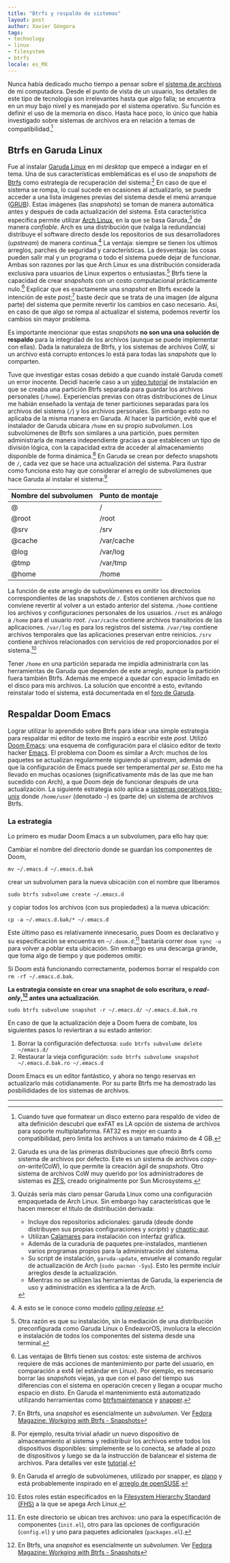 ```yaml
---
title: "Btrfs y respaldo de sistemas"
layout: post
author: Xavier Góngora
tags:
- technology
- linux
- filesystem
- btrfs
locale: es_MX
---
```

Nunca había dedicado mucho tiempo a pensar sobre el [sistema de archivos](https://www.freecodecamp.org/news/file-systems-architecture-explained/) de mi computadora.
Desde el punto de vista de un usuario, los detalles de este tipo de tecnología son irrelevantes hasta que algo falla;
se encuentra en un muy bajo nivel y es manejado por el sistema operativo. Su función es definir el uso de la memoria en disco.
Hasta hace poco, lo único que había investigado sobre sistemas de archivos era en relación a temas de compatibilidad.[^exfat]

## Btrfs en Garuda Linux

Fue al instalar [Garuda Linux](https://garudalinux.org) en mi _desktop_ que empecé a indagar en el tema. Una de sus características emblemáticas es el uso de _snapshots_ de [Btrfs](https://btrfs.readthedocs.io/en/latest/index.html) como estrategia de recuperación del sistema:[^btrfs] En caso de que el sistema se rompa, lo cual sucede en ocasiones al actualizarlo, se puede acceder a una lista imágenes previas del sistema desde el menú arranque ([GRUB](https://en.wikipedia.org/wiki/GNU_GRUB)). Estas imágenes (las _snapshots_) se toman de manera automática antes y después de cada actualización del sistema.
Esta característica específica permite utilizar [Arch Linux](https://wiki.archlinux.org/title/Arch_Linux), en la que se basa Garuda,[^garuda] de manera _confiable_. Arch es una distribución
que (valga la redundancia) distribuye el software directo desde los repositorios de sus desarrolladores (_upstream_) de manera continua.[^rolling] La ventaja: siempre se tienen los ultimos
arreglos, parches de seguridad y características. La desventaja: las cosas pueden salir mal y un programa o todo el sistema puede dejar de funcionar.
Ambas son razones por las que Arch Linux es una distribución considerada exclusiva para usuarios de Linux expertos o entusiastas.[^arch] Btrfs tiene la capacidad de crear _snapshots_ con un costo computacional prácticamente nulo.[^bemoles] Explicar que es exactamente una _snapshot_ en Btrfs excede la intención de este _post_;[^snap] baste decir que se trata de una imagen (de alguna parte) del sistema que permite revertir los cambios en caso necesario. Así, en caso de que algo se rompa al actualizar el sistema, podemos revertir los cambios sin mayor problema.

[^exfat]: Cuando tuve que formatear un disco externo para respaldo de video de alta definición descubrí que exFAT es LA opción de sistema de archivos para soporte multiplataforma. FAT32 es mejor en cuanto a compatibilidad, pero limita los archivos a un tamaño máximo de 4 GB.

 [^btrfs]: Garuda es una de las primeras distribuciones que ofreció Btrfs como sistema de archivos por defecto. Este es un sistema de archivos _copy-on-write_(CoW), lo que permite la creación ágil de _snapshots_. Otro sistema de archivos CoW muy querido por los administradores de sistemas es [ZFS](https://en.wikipedia.org/wiki/ZFS), creado originalmente por Sun Microsystems.

[^garuda]: Quizás sería más claro pensar Garuda Linux como una configuración empaquetada de Arch Linux. Sin embargo hay características que le hacen merecer el título de distribución derivada:

    * Incluye dos repositorios adicionales: garuda (desde donde distribuyen sus propias configuraciones y _scripts_) y [chaotic-aur](https://aur.chaotic.cx/).
    * Utilizan [Calamares](https://calamares.io/) para instalación con interfaz gráfica.
    * Además de la curaduría de paquetes pre-instalados, mantienen varios programas propios para la administración del sistema.
    * Su script de instalación, `garuda-update`, envuelve al comando regular de actualización de Arch (`sudo pacman -Syu`). Esto les permite incluir arreglos desde la actualización.
    * Mientras no se utilizen las herramientas de Garuda, la experiencia de uso y administración es identica a la de Arch.


[^bemoles]: Las ventajas de Btrfs tienen sus costos: este sistema de archivos requiere de más acciones de mantenimiento por parte del usuario, en comparación a ext4 (el estándar en Linux). Por ejemplo, es necesario borrar las _snapshots_ viejas, ya que con el paso del tiempo sus diferencias con el sistema en operación crecen y llegan a ocupar mucho espacio en disto. En Garuda el mantenimiento está automatizado utilizando herramientas como [btrfsmaintenance](https://github.com/kdave/btrfsmaintenance) y [snapper](http://snapper.io/).

[^arch]: Otra razón es que su instalación, sin la mediación de una distribución preconfigurada como Garuda Linux o EndeavorOS, involucra la elección e instalación de todos los componentes del sistema desde una terminal.

[^rolling]: A esto se le conoce como modelo [_rolling release_](https://itsfoss.com/rolling-release/).

[^snap]: En Btrfs, una _snapshot_ es esencialmente un _subvolumen_. Ver [Fedora Magazine: Workging with Btrfs - Snapshots](https://fedoramagazine.org/working-with-btrfs-snapshots/)

Es importante mencionar que estas _snapshots_ **no son una una solución de respaldo** para la integridad de los archivos (aunque se puede implementar con ellas). Dada la naturaleza de Btrfs, y los sistemas de archivos CoW, si un archivo está corrupto entonces lo está para todas las _snapshots_ que lo comparten.

Tuve que investigar estas cosas debido a que cuando instalé Garuda cometí un error inocente. Decidí hacerle caso a un [video tutorial](https://youtu.be/iBDIj-J3U28?si=NQ3gv1MOjY_fqmPj) de instalación en que se creaba una partición Btrfs separada para guardar los archivos personales (`/home`). Experiencias previas con otras distribuciones de Linux me habián enseñado la ventaja de tener particiones separadas para los archivos del sistema (`/`) y los archivos personales.
Sin embargo esto no aplicaba de la misma manera en Garuda.
Al hacer la partición, evité que el instalador de Garuda ubicara `/home` en su propio _subvolumen_. Los subvolúmenes de Btrfs son similares a una partición, pues
permiten administrarla de manera independiente gracias a que establecen un tipo de división lógica, con la capacidad extra de acceder al almacenamiento disponible de forma dinámica.[^subvol]
En Garuda se crean por defecto snapshots de `/`, cada vez que se hace una actualización del sistema. Para ilustrar como funciona esto hay que considerar el arreglo de subvolúmenes que hace Garuda al instalar el sistema:[^suse]

| Nombre del subvolumen | Punto de montaje |
|-----------------------|------------------|
| @                     | /                |
| @root                 | /root            |
| @srv                  | /srv             |
| @cache                | /var/cache       |
| @log                  | /var/log         |
| @tmp                  | /var/tmp         |
| @home                 | /home            |

La función de este arreglo de subvolúmenes es omitir los directorios correspondientes de las snapshots de `/`. Estos contienen archivos que no conviene revertir al volver a un estado anterior del sistema. `/home` contiene los archivos y configuraciones personales de los usuarios. `/root` es análogo a `/home` para el usuario _root_. `/var/cache` contiene archivos transitorios de las aplicaciones. `/var/log` es para los registros del sistema. `/var/tmp` contiene archivos temporales que las aplicaciones preservan entre reinicios. `/srv` contiene archivos relacionados con servicios de red proporcionados por el sistema.[^fhs]

[^fhs]: Estos roles están especificados en la [Filesystem Hierarchy Standard (FHS)](https://refspecs.linuxfoundation.org/FHS_3.0/fhs-3.0.html) a la que se apega Arch Linux.


Tener `/home` en una partición separada me impidía administrarla con las herramientas de Garuda que dependen de este arreglo, aunque la partición fuera también Btrfs. Además me empecé a quedar con espacio limitado en el disco para mis archivos. La solución que encontré a esto, evitando reinstalar todo el sistema, está documentada en el [foro de Garuda](https://forum.garudalinux.org/t/moving-home-partition-to-a-btrfs-subvolume/26336/10).

 [^subvol]: Por ejemplo, resulta trivial añadir un nuevo dispositivo de almacenamiento al sistema y redistribuir los archivos entre todos los dispositivos disponibles: simplemente se lo conecta, se añade al pozo de dispositivos y luego se da la instrucción de balancear el sistema de archivos. Para detalles ver este [tutorial](https://www.techrepublic.com/article/how-to-add-a-device-on-btrfs-system/).

 [^suse]: En Garuda el arreglo de subvolúmenes, utilizado por snapper, es [plano](https://archive.kernel.org/oldwiki/btrfs.wiki.kernel.org/index.php/SysadminGuide.html#Flat) y está probablemente inspirado en el [arreglo de openSUSE](https://en.opensuse.org/SDB:BTRFS).


## Respaldar Doom Emacs

Lograr utilizar lo aprendido sobre Btrfs para idear una simple estrategia para respaldar mi editor de texto me inspiró a escribir este _post_. Utilizó [Doom Emacs](https://github.com/doomemacs/doomemacs): una esquema de configuración para el clásico editor de texto hacker [Emacs](https://www.gnu.org/software/emacs/download.html). El problema con Doom es similar a Arch: muchos de los paquetes se actualizan regularmente siguiendo al _upstream_, además de que la configuración de Emacs puede ser temperamental _per se_. Esto me ha llevado en muchas ocasiones (significativamente más de las que me han sucedido con Arch), a que Doom deje de funcionar después de una actualización. La siguiente estrategia sólo aplica a [sistemas operativos tipo-unix](https://en.wikipedia.org/wiki/Operating_system#Unix_and_Unix-like_operating_systems) donde `/home/user` (denotado `~`) es (parte de) un sistema de archivos Btrfs.

### La estrategia

Lo primero es mudar Doom Emacs a un subvolumen, para ello hay que:

Cambiar el nombre del directorio donde se guardan los componentes de Doom,

`mv ~/.emacs.d ~/.emacs.d.bak`

crear un subvolumen para la nueva ubicación con el nombre que liberamos

`sudo btrfs subvolume create ~/.emacs.d`

y copiar todos los archivos (con sus propiedades) a la nueva ubicación:

`cp -a ~/.emacs.d.bak/* ~/.emacs.d`

Este último paso es relativamente innecesario, pues Doom es declarativo y su especificación se encuentra en `~/.doom.d`:[^doom] bastaría correr `doom sync -u` para volver a poblar esta ubicación. Sin embargo es una descarga grande, que toma algo de tiempo y que podemos omitir.

[^doom]: En este directorio se ubican tres archivos: uno para la especificación de componentes (`init.el`), otro para las opciones de configuración (`config.el`) y uno para paquetes adicionales (`packages.el`).

Si Doom está funcionando correctamente, podemos borrar el respaldo con `rm -rf ~/.emacs.d.bak`.

**La estrategia consiste en crear una snaphot de solo escritura, o _read-only_,[^snap] antes una actualización**.

`sudo btrfs subvolume snapshot -r ~/.emacs.d/ ~/.emacs.d.bak.ro`

En caso de que la actualización deje a Doom fuera de combate, los siguientes pasos lo reviertiran a su estado anterior:

1. Borrar la configuración defectuosa: `sudo btrfs subvolume delete ~/emacs.d/`
1. Restaurar la vieja configuración: `sudo btrfs subvolume snapshot ~/.emacs.d.bak.ro ~/.emacs.d`

Doom Emacs es un editor fantástico, y ahora no tengo reservas en actualizarlo más cotidianamente. Por su parte Btrfs me ha demostrado las posbilididades de los sistemas de archivos.

---
